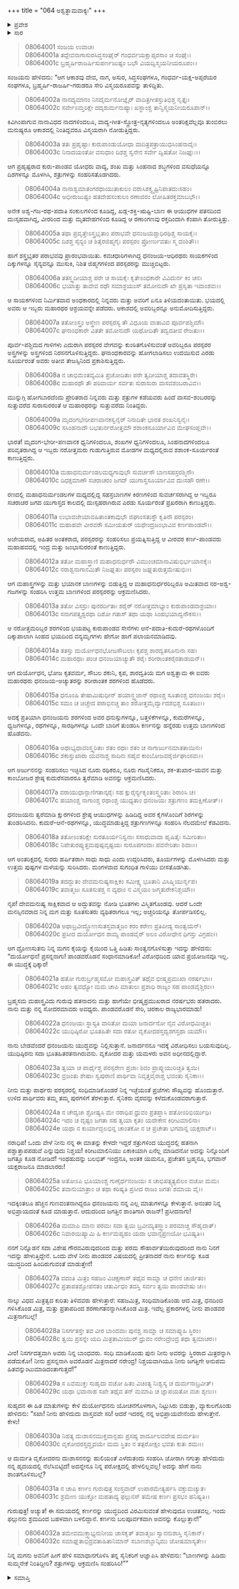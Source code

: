 +++
title = "064 ಅಶ್ವತ್ಥಾಮವಾಕ್ಯಃ"
+++

<details><summary>ಪ್ರವೇಶ</summary>


।।   ಓಂ ಓಂ ನಮೋ ನಾರಾಯಣಾಯ।।   ಶ್ರೀ ವೇದವ್ಯಾಸಾಯ ನಮಃ ।।

ಶ್ರೀ ಕೃಷ್ಣದ್ವೈಪಾಯನ ವೇದವ್ಯಾಸ ವಿರಚಿತ  

**ಶ್ರೀ ಮಹಾಭಾರತ**

**ಕರ್ಣ ಪರ್ವ**

**ಕರ್ಣವಧ ಪರ್ವ**

**ಅಧ್ಯಾಯ 64**

</details>

<details><summary>ಸಾರ</summary>

ಆಕ್ರಮಣಿಸಿದ ಕುರುಸೇನೆಯನ್ನು ಅರ್ಜುನನನು ಧ್ವಂಸಗೊಳಿಸಿದುದು; ಅವನ ಪರಾಕ್ರಮವನ್ನು ನೋಡಿ ಸುರರು ಪ್ರಶಂಸಿಸಿದುದು (1-20). ಅಶ್ವತ್ಥಾಮನು ದುರ್ಯೋಧನನಿಗೆ ಸಂಧಿಮಾಡಿಕೊಳ್ಳಲು ಸಲಹೆನೀಡಿದುದು (21-28). ಆದರೆ ದುರ್ಯೋಧನನು ಯುದ್ಧವನ್ನು ಮುಂದುವರಿಸಲು ಹೇಳಿದುದು (29-32).


</details>


> 08064001 ಸಂಜಯ ಉವಾಚ।   
08064001a ತದ್ದೇವನಾಗಾಸುರಸಿದ್ಧಸಂಘೈರ್
	ಗಂಧರ್ವಯಕ್ಷಾಪ್ಸರಸಾಂ ಚ ಸಂಘೈಃ।   
> 08064001c ಬ್ರಹ್ಮರ್ಷಿರಾಜರ್ಷಿಸುಪರ್ಣಜುಷ್ಟಂ
	ಬಭೌ ವಿಯದ್ವಿಸ್ಮಯನೀಯರೂಪಂ।।   

ಸಂಜಯನು ಹೇಳಿದನು: “ಆಗ ಆಕಾಶವು ದೇವ, ನಾಗ, ಅಸುರ, ಸಿದ್ಧಸಂಘಗಳೂ, ಗಂಧರ್ವ-ಯಕ್ಷ-ಅಪ್ಸರೆಯರ ಸಂಘಗಳೂ, ಬ್ರಹ್ಮರ್ಷಿ-ರಾಜರ್ಷಿ-ಗರುಡರೂ ಸೇರಿ ವಿಸ್ಮಯರೂಪವನ್ನು ತಾಳಿದ್ದಿತು.

> 08064002a ನಾನದ್ಯಮಾನಂ ನಿನದೈರ್ಮನೋಜ್ಞೈರ್
	ವಾದಿತ್ರಗೀತಸ್ತುತಿಭಿಶ್ಚ ನೃತ್ತೈಃ।   
> 08064002c ಸರ್ವೇಽಮ್ತರಿಕ್ಷೇ ದದೃಶುರ್ಮನುಷ್ಯಾಃ
	ಖಸ್ಥಾಂಶ್ಚ ತಾನ್ವಿಸ್ಮಯನೀಯರೂಪಾನ್।।   

ಕಿವಿಗಿಂಪಾಗುವ ನಾನಾವಿಧದ ನಾದಗಳಿಂದಲೂ, ವಾದ್ಯ-ಗೀತ-ಸ್ತ್ರೋತ್ರ-ನೃತ್ಯಗಳಿಂದಲೂ ಅಂತರಿಕ್ಷವೆಲ್ಲವೂ ತುಂಬಿರಲು ಮನುಷ್ಯರೂ ಆಕಾಶದಲ್ಲಿ ನಿಂತಿದ್ದವರೂ ವಿಸ್ಮಯರಾಗಿ ನೋಡುತ್ತಿದ್ದರು.

> 08064003a ತತಃ ಪ್ರಹೃಷ್ಟಾಃ ಕುರುಪಾಂಡುಯೋಧಾ
	ವಾದಿತ್ರಪತ್ರಾಯುಧಸಿಂಹನಾದೈಃ।   
> 08064003c ನಿನಾದಯಂತೋ ವಸುಧಾಂ ದಿಶಶ್ಚ
	ಸ್ವನೇನ ಸರ್ವೇ ದ್ವಿಷತೋ ನಿಜಘ್ನುಃ।।   

ಆಗ ಪ್ರಹೃಷ್ಟರಾದ ಕುರು-ಪಾಂಡವ ಯೋಧರು ವಾದ್ಯ, ಶಂಖ ಮತ್ತು ಸಿಂಹನಾದ ಶಬ್ಧಗಳಿಂದ ವಸುಧೆಯನ್ನೂ ದಿಶಗಳನ್ನೂ ಮೊಳಗಿಸಿ, ಶತ್ರುಗಳನ್ನು ಸಂಹರಿಸತೊಡಗಿದರು.

> 08064004a ನಾನಾಶ್ವಮಾತಂಗರಥಾಯುತಾಕುಲಂ
	ವರಾಸಿಶಕ್ತ್ಯೃಷ್ಟಿನಿಪಾತದುಃಸಹಂ।   
> 08064004c ಅಭೀರುಜುಷ್ಟಂ ಹತದೇಹಸಂಕುಲಂ
	ರಣಾಜಿರಂ ಲೋಹಿತರಕ್ತಮಾಬಭೌ।।   

ಅನೇಕ ಅಶ್ವ-ಗಜ-ರಥ-ಪದಾತಿ ಸಂಕುಲಗಳಿಂದ ಕೂಡಿದ್ದ, ಖಡ್ಗ-ಶಕ್ತಿ-ಋಷ್ಟಿ-ಬಾಣ ಈ ಆಯುಧಗಳ ಪತನದಿಂದ ದುಃಸ್ಸಹವಾಗಿದ್ದ, ವೀರರಿಂದ ಮತ್ತು ಮೃತದೇಹಗಳಿಂದ ಕೂಡಿದ್ದ ಆ ರಣಾಂಗಣವು ರಕ್ತದಿಂದಾಗಿ ಕೆಂಪಾಗಿ ತೋರುತ್ತಿತ್ತು.

> 08064005a ತಥಾ ಪ್ರವೃತ್ತೇಽಸ್ತ್ರಭೃತಾಂ ಪರಾಭವೇ
	ಧನಂಜಯಶ್ಚಾಧಿರಥಿಶ್ಚ ಸಾಯಕೈಃ।   
> 08064005c ದಿಶಶ್ಚ ಸೈನ್ಯಂ ಚ ಶಿತೈರಜಿಹ್ಮಗೈಃ
	ಪರಸ್ಪರಂ ಪ್ರೋರ್ಣುವತುಃ ಸ್ಮ ದಂಶಿತೌ।।   

ಹಾಗೆ ಶಸ್ತ್ರಭೃತರ ಪರಾಭವವು ಪ್ರಾರಂಭವಾಯಿತು. ಕವಚಧಾರಿಗಳಾಗಿದ್ದ ಧನಂಜಯ-ಆಧಿರಥರು ಸಾಯಕಗಳಿಂದ ದಿಕ್ಕುಗಳನ್ನೂ ಸೈನ್ಯವನ್ನೂ ಮುಸುಕಿ, ನಿಶಿತ ಜಿಹ್ಮಗಗಳಿಂದ ಪರಸ್ಪರರನ್ನು ಮುಚ್ಚಿಬಿಟ್ಟರು.

> 08064006a ತತಸ್ತ್ವದೀಯಾಶ್ಚ ಪರೇ ಚ ಸಾಯಕೈಃ
	ಕೃತೇಽಂಧಕಾರೇ ವಿವಿದುರ್ನ ಕಿಂ ಚನ।   
> 08064006c ಭಯಾತ್ತು ತಾವೇವ ರಥೌ ಸಮಾಶ್ರಯಂಸ್
	ತಮೋನುದೌ ಖೇ ಪ್ರಸೃತಾ ಇವಾಂಶವಃ।।   

ಆ ಸಾಯಕಗಳಿಂದ ನಿರ್ಮಿತವಾದ ಅಂಧಕಾರದಲ್ಲಿ ನಿನ್ನವರು ಮತ್ತು ಅವರಿಗೆ ಏನೂ ತಿಳಿಯದಂತಾಯಿತು. ಭಯದಲ್ಲಿ ಅವರು ಆ ಇಬ್ಬರು ಮಹಾರಥರ ಆಶ್ರಯವನ್ನೇ ಪಡೆದರು. ಆಕಾಶದಲ್ಲಿ ಅವರಿಬ್ಬರನ್ನೂ ಅನುಮೋದಿಸುತ್ತಿದ್ದರು.

> 08064007a ತತೋಽಸ್ತ್ರಂ ಅಸ್ತ್ರೇಣ ಪರಸ್ಪರಸ್ಯ ತೌ
	ವಿಧೂಯ ವಾತಾವಿವ ಪೂರ್ವಪಶ್ಚಿಮೌ।   
> 08064007c ಘನಾಂಧಕಾರೇ ವಿತತೇ ತಮೋನುದೌ
	ಯಥೋದಿತೌ ತದ್ವದತೀವ ರೇಜತುಃ।।   

ಪೂರ್ವ-ಪಶ್ಚಿಮದ ಗಾಳಿಗಳು ಎದುರಾಗಿ ಪರಸ್ಪರರ ವೇಗವನ್ನು ಕುಂಠಿತಗೊಳಿಸುವಂತೆ ಅವರಿಬ್ಬರೂ ಪರಸ್ಪರರ ಅಸ್ತ್ರಗಳನ್ನು ಅಸ್ತ್ರಗಳಿಂದ ನಿರಸನಗೊಳಿಸುತ್ತಿದ್ದರು. ಘನಾಂಧಕಾರವನ್ನು ಹೋಗಲಾಡಿಸಲು ಉದಯಿಸುವ ಎರಡು ಸೂರ್ಯರಂತೆ ಅವರು ಅತೀವ ತೇಜಸ್ಸಿನಿಂದ ಪ್ರಕಾಶಿಸುತ್ತಿದ್ದರು.

> 08064008a ನ ಚಾಭಿಮಂತವ್ಯಮಿತಿ ಪ್ರಚೋದಿತಾಃ
	ಪರೇ ತ್ವದೀಯಾಶ್ಚ ತದಾವತಸ್ಥಿರೇ।   
> 08064008c ಮಹಾರಥೌ ತೌ ಪರಿವಾರ್ಯ ಸರ್ವತಃ
	ಸುರಾಸುರಾ ವಾಸವಶಂಬರಾವಿವ।।   

ಮುನ್ನುಗ್ಗಿ ಹೋಗಬಾರದೆಂದು ಪ್ರೇರಿತರಾದ ನಿನ್ನವರು ಮತ್ತು ಶತ್ರುಗಳ ಕಡೆಯವರು ಹಿಂದೆ ವಾಸವ-ಶಂಬರರನ್ನು ಸುತ್ತುವರೆದ ಸುರಾಸುರರಂತೆ ಆ ಮಹಾರಥರನ್ನು ಸುತ್ತುವರೆದು ನಿಂತಿದ್ದರು.

> 08064009a ಮೃದಂಗಭೇರೀಪಣವಾನಕಸ್ವನೈರ್
	ನಿನಾದಿತೇ ಭಾರತ ಶಂಖನಿಸ್ವನೈಃ।   
> 08064009c ಸಸಿಂಹನಾದೌ ಬಭತುರ್ನರೋತ್ತಮೌ
	ಶಶಾಂಕಸೂರ್ಯಾವಿವ ಮೇಘಸಂಪ್ಲವೇ।।   

ಭಾರತ! ಮೃದಂಗ-ಭೇರೀ-ಪಣವಾನಕ ಧ್ವನಿಗಳಿಂದಲೂ, ಶಂಖಗಳ ಧ್ವನಿಗಳಿಂದಲೂ, ಸಿಂಹನಾದಗಳಿಂದಲೂ ಪರಿವೃತರಾಗಿದ್ದ ಆ ಇಬ್ಬರು ನರೋತ್ತಮರು ಗುಡುಗುತ್ತಿರುವ ಮೋಡಗಳ ಮಧ್ಯದಲ್ಲಿರುವ ಶಶಾಂಕ-ಸೂರ್ಯರಂತೆ ಕಾಣುತ್ತಿದ್ದರು.

> 08064010a ಮಹಾಧನುರ್ಮಂಡಲಮಧ್ಯಗಾವುಭೌ
	ಸುವರ್ಚಸೌ ಬಾಣಸಹಸ್ರರಶ್ಮಿನೌ।   
> 08064010c ದಿಧಕ್ಷಮಾಣೌ ಸಚರಾಚರಂ ಜಗದ್
	ಯುಗಾಸ್ತಸೂರ್ಯಾವಿವ ದುಃಸಹೌ ರಣೇ।।   

ರಣದಲ್ಲಿ ಮಹಾಧನುರ್ಮಂಡಲಗಳ ಮಧ್ಯದಲ್ಲಿದ್ದ ಸಹಸ್ರಬಾಣಗಳ ಕಿರಣಗಳಿಂದ ಸುವರ್ಚಸರಾಗಿದ್ದ ಆ ಇಬ್ಬರೂ ಸಚರಾಚರ ಜಗದ ಯುಗಾಸ್ತದ ಕಾಲದಲ್ಲಿ ದುಃಸ್ಸಹರಾಗಿರುವ ಎರಡು ಸೂರ್ಯರಂತೆ ಪ್ರಖರರಾಗಿ ಕಾಣುತ್ತಿದ್ದರು.

> 08064011a ಉಭಾವಜೇಯಾವಹಿತಾಂತಕಾವುಭೌ
	ಜಿಘಾಂಸತುಸ್ತೌ ಕೃತಿನೌ ಪರಸ್ಪರಂ।   
> 08064011c ಮಹಾಹವೇ ವೀರವರೌ ಸಮೀಯತುರ್
	ಯಥೇಂದ್ರಜಂಭಾವಿವ ಕರ್ಣಪಾಂಡವೌ।।   

ಅಜೇಯರಾದ, ಅಹಿತರ ಅಂತಕರಾದ, ಪರಸ್ಪರರನ್ನು ಸಂಹರಿಸಲು ಪ್ರಯತ್ನಿಸುತ್ತಿದ್ದ ಆ ವೀರವರ ಕರ್ಣ-ಪಾಂಡವರು ಮಹಾಹವದಲ್ಲಿ ಇಂದ್ರ ಮತ್ತು ಜಂಭಾಸುರರಂತೆ ಕಾಣುತ್ತಿದ್ದರು.

> 08064012a ತತೋ ಮಹಾಸ್ತ್ರಾಣಿ ಮಹಾಧನುರ್ಧರೌ
	ವಿಮುಂಚಮಾನಾವಿಷುಭಿರ್ಭಯಾನಕೈಃ।   
> 08064012c ನರಾಶ್ವನಾಗಾನಮಿತೌ ನಿಜಘ್ನತುಃ
	ಪರಸ್ಪರಂ ಜಘ್ನತುರುತ್ತಮೇಷುಭಿಃ।।   

ಆಗ ಮಹಾಸ್ತ್ರಗಳನ್ನು ಮತ್ತು ಭಯಾನಕ ಬಾಣಗಳನ್ನು ಬಿಡುತ್ತಿದ್ದ ಆ ಮಹಾಧನುರ್ಧರರಿಬ್ಬರೂ ಅಮಿತವಾದ ನರ-ಅಶ್ವ-ಗಜಗಳನ್ನು ಸಂಹರಿಸಿ ಉತ್ತಮ ಬಾಣಗಳಿಂದ ಪರಸ್ಪರರನ್ನು ಆಕ್ರಮಣಿಸಿದರು.

> 08064013a ತತೋ ವಿಸಸ್ರುಃ ಪುನರರ್ದಿತಾಃ ಶರೈರ್
	ನರೋತ್ತಮಾಭ್ಯಾಂ ಕುರುಪಾಂಡವಾಶ್ರಯಾಃ।   
> 08064013c ಸನಾಗಪತ್ತ್ಯಶ್ವರಥಾ ದಿಶೋ ಗತಾಸ್
	ತಥಾ ಯಥಾ ಸಿಂಹಭಯಾದ್ವನೌಕಸಃ।।   

ಆ ನರೋತ್ತಮರಿಬ್ಬರ ಶರಗಳಿಂದ ಭಯಪಟ್ಟ ಕುರುಪಾಂಡವ ಸೇನೆಗಳು ಆನೆ-ಪದಾತಿ-ಕುದುರೆ-ರಥಗಳೊಂದಿಗೆ ದಿಕ್ಕಾಪಾಲಾಗಿ ಸಿಂಹದ ಭಯದಿಂದ ವನ್ಯಮೃಗಗಳು ಹೇಗೋ ಹಾಗೆ ಪಲಾಯನಮಾಡಿದವು.

> 08064014a ತತಸ್ತು ದುರ್ಯೋಧನಭೋಜಸೌಬಲಾಃ
	ಕೃಪಶ್ಚ ಶಾರದ್ವತಸೂನುನಾ ಸಹ।   
> 08064014c ಮಹಾರಥಾಃ ಪಂಚ ಧನಂಜಯಾಚ್ಯುತೌ
	ಶರೈಃ ಶರೀರಾಂತಕರೈರತಾಡಯನ್।।   

ಆಗ ದುರ್ಯೋಧನ, ಭೋಜ ಕೃತವರ್ಮ, ಸೌಬಲ ಶಕುನಿ, ಕೃಪ, ಶಾರದ್ವತಿಯ ಮಗ ಅಶ್ವತ್ಥಾಮ ಈ ಐವರು ಮಹಾರಥರು ಧನಂಜಯ-ಅಚ್ಯುತರನ್ನು ಶರೀರಾಂತಕ ಶರಗಳಿಂದ ಹೊಡೆದರು.

> 08064015a ಧನೂಂಷಿ ತೇಷಾಮಿಷುಧೀನ್ ಹಯಾನ್ಧ್ವಜಾನ್
	ರಥಾಂಶ್ಚ ಸೂತಾಂಶ್ಚ ಧನಂಜಯಃ ಶರೈಃ।   
> 08064015c ಸಮಂ ಚ ಚಿಚ್ಚೇದ ಪರಾಭಿನಚ್ಚ ತಾಂ
	ಶರೋತ್ತಮೈರ್ದ್ವಾದಶಭಿಶ್ಚ ಸೂತಜಂ।।   

ಅದಕ್ಕೆ ಪ್ರತಿಯಾಗಿ ಧನಂಜಯನು ಶರಗಳಿಂದ ಅವರ ಧನುಸ್ಸುಗಳನ್ನೂ, ಬತ್ತಳಿಕೆಗಳನ್ನೂ, ಕುದುರೆಗಳನ್ನೂ, ಧ್ವಜಗಳನ್ನೂ, ರಥಗಳನ್ನೂ, ಸಾರಥಿಗಳನ್ನೂ ಒಂದೇ ಬಾರಿಗೆ ತುಂಡರಿಸಿ ಕರ್ಣನನ್ನು ಹನ್ನೆರಡು ಉತ್ತಮ ಬಾಣಗಳಿಂದ ಹೊಡೆದನು.

> 08064016a ಅಥಾಭ್ಯಧಾವಂಸ್ತ್ವರಿತಾಃ ಶತಂ ರಥಾಃ
	ಶತಂ ಚ ನಾಗಾರ್ಜುನಮಾತತಾಯಿನಃ।   
> 08064016c ಶಕಾಸ್ತುಖಾರಾ ಯವನಾಶ್ಚ ಸಾದಿನಃ
	ಸಹೈವ ಕಾಂಬೋಜವರೈರ್ಜಿಘಾಂಸವಃ।।   

ಆಗ ಅರ್ಜುನನನ್ನು ಸಂಹರಿಸಲು ಇಚ್ಛಿಸಿದ ನೂರು ರಥಿಕರೂ, ನೂರು ಗಜಸೈನಿಕರೂ, ಶಕ-ತುಖಾರ-ಯವನ ಮತ್ತು ಕಾಂಬೋಜರ ಶ್ರೇಷ್ಠ ಕುದುರೆಸವಾರರೂ ತ್ವರೆಮಾಡಿ ಅವನನ್ನು ಆಕ್ರಮಣಿಸಿದರು.

> 08064017a ವರಾಯುಧಾನ್ಪಾಣಿಗತಾನ್ಕರೈಃ ಸಹ
	ಕ್ಷುರೈರ್ನ್ಯಕೃಂತಂಸ್ತ್ವರಿತಾಃ ಶಿರಾಂಸಿ ಚ।   
> 08064017c ಹಯಾಂಶ್ಚ ನಾಗಾಂಶ್ಚ ರಥಾಂಶ್ಚ ಯುಧ್ಯತಾಂ
	ಧನಂಜಯಃ ಶತ್ರುಗಣಂ ತಮಕ್ಷಿಣೋತ್।।   

ಧನಂಜಯನು ತ್ವರೆಮಾಡಿ ಕ್ಷುರಗಳಿಂದ ಶ್ರೇಷ್ಠ ಆಯುಧಗಳನ್ನು ಹಿಡಿದಿದ್ದ ಅವರ ಕೈಗಳೊಂದಿಗೆ ಶಿರಗಳನ್ನು ತುಂಡರಿಸಿದನು. ಕುದುರೆ-ಆನೆ-ರಥಗಳನ್ನೂ, ಯುದ್ಧಮಾಡುತ್ತಿದ್ದ ಶತ್ರುಗಣಗಳನ್ನೂ ಸಂಹರಿಸಿ ನೆಲದಮೇಲೆ ಕೆಡವಿದನು.

> 08064018a ತತೋಽಂತರಿಕ್ಷೇ ಸುರತೂರ್ಯನಿಸ್ವನಾಃ
	ಸಸಾಧುವಾದಾ ಹೃಷಿತೈಃ ಸಮೀರಿತಾಃ।   
> 08064018c ನಿಪೇತುರಪ್ಯುತ್ತಮಪುಷ್ಪವೃಷ್ಟಯಃ
	ಸುರೂಪಗಂದಾಃ ಪವನೇರಿತಾಃ ಶಿವಾಃ।।   

ಆಗ ಅಂತರಿಕ್ಷದಲ್ಲಿ ಸುರರು ಹರ್ಷಿತರಾಗಿ ಸಾಧು ಸಾಧು ಎಂದು ಉದ್ಗರಿಸಿದರು, ತೂರ್ಯಗಳನ್ನು ಮೊಳಗಿಸಿದರು ಮತ್ತು ಉತ್ತಮ ಪುಷ್ಪಗಳ ಮಳೆಯನ್ನು ಸುರಿಸಿದರು. ಮಂಗಳವಾದ ಸುಗಂಧಿತ ಗಾಳಿಯು ಬೀಸತೊಡಗಿತು.

> 08064019a ತದದ್ಭುತಂ ದೇವಮನುಷ್ಯಸಾಕ್ಷಿಕಂ
	ಸಮೀಕ್ಷ್ಯ ಭೂತಾನಿ ವಿಸಿಷ್ಮಿಯುರ್ನೃಪ।   
> 08064019c ತವಾತ್ಮಜಃ ಸೂತಸುತಶ್ಚ ನ ವ್ಯಥಾಂ
	ನ ವಿಸ್ಮಯಂ ಜಗ್ಮತುರೇಕನಿಶ್ಚಯೌ।।   

ನೃಪ! ದೇವಮನುಷ್ಯ ಸಾಕ್ಷಿಕವಾದ ಆ ಅದ್ಭುತವನ್ನು ನೋಡಿ ಭೂತಗಳು ವಿಸ್ಮಿತಗೊಂಡವು. ಆದರೆ ಒಂದೇ ಮನಸ್ಸಿನವರಾದ ನಿನ್ನ ಮಗ ಮತ್ತು ಸೂತಸುತರು ವ್ಯಥಿತರಾಗಲೂ ಇಲ್ಲ; ಅಚ್ಚರಿಯನ್ನೂ ತೋರ್ಪಡಿಸಲಿಲ್ಲ.

> 08064020a ಅಥಾಬ್ರವೀದ್ದ್ರೋಣಸುತಸ್ತವಾತ್ಮಜಂ
	ಕರಂ ಕರೇಣ ಪ್ರತಿಪೀಡ್ಯ ಸಾಂತ್ವಯನ್।   
> 08064020c ಪ್ರಸೀದ ದುರ್ಯೋಧನ ಶಾಮ್ಯ ಪಾಂಡವೈರ್
	ಅಲಂ ವಿರೋಧೇನ ಧಿಗಸ್ತು ವಿಗ್ರಹಂ।।   

ಆಗ ದ್ರೋಣಸುತನು ನಿನ್ನ ಮಗನ ಕೈಯನ್ನು ಕೈಯಿಂದ ಒತ್ತಿ ಹಿಡಿತು ಸಾಂತ್ವನಗೊಳಿಸುತ್ತಾ ಇದನ್ನು ಹೇಳಿದನು: “ದುರ್ಯೋಧನ! ಪ್ರಸನ್ನನಾಗು! ಪಾಂಡವರೊಡನೆ ಸಂಧಾನಮಾಡಿಕೋ! ವಿರೋಧದಿಂದ ಯಾವ ಪ್ರಯೋಜನವೂ ಇಲ್ಲ. ಈ ಯುದ್ಧಕ್ಕೆ ಧಿಕ್ಕಾರ!

> 08064021a ಹತೋ ಗುರುರ್ಬ್ರಹ್ಮಸಮೋ ಮಹಾಸ್ತ್ರವಿತ್
	ತಥೈವ ಭೀಷ್ಮಪ್ರಮುಖಾ ನರರ್ಷಭಾಃ।   
> 08064021c ಅಹಂ ತ್ವವಧ್ಯೋ ಮಮ ಚಾಪಿ ಮಾತುಲಃ
	ಪ್ರಶಾಧಿ ರಾಜ್ಯಂ ಸಹ ಪಾಂಡವೈಶ್ಚಿರಂ।।   

ಬ್ರಹ್ಮಸಮ ಮಹಾಸ್ತ್ರವಿದು ಗುರುವು ಹತನಾದನು ಮತ್ತು ಹಾಗೆಯೇ ಭೀಷ್ಮಪ್ರಮುಖರಾದ ನರರ್ಷಭರು ಹತರಾದರು. ನಾನು ಮತ್ತು ನನ್ನ ಸೋದರಮಾವರು ಅವಧ್ಯರು. ಪಾಂಡವರೊಡನೆ ಸೇರಿ, ಚಿರಕಾಲ ರಾಜ್ಯಭಾರಮಾಡು!

> 08064022a ಧನಂಜಯಃ ಸ್ಥಾಸ್ಯತಿ ವಾರಿತೋ ಮಯಾ
	ಜನಾರ್ದನೋ ನೈವ ವಿರೋಧಮಿಚ್ಚತಿ।   
> 08064022c ಯುಧಿಷ್ಠಿರೋ ಭೂತಹಿತೇ ಸದಾ ರತೋ
	ವೃಕೋದರಸ್ತದ್ವಶಗಸ್ತಥಾ ಯಮೌ।।   

ನಾನು ಬೇಡವೆಂದರೆ ಧನಂಜಯನು ಯುದ್ಧವನ್ನು ನಿಲ್ಲಿಸುತ್ತಾನೆ. ಜನಾರ್ದನನೂ ಇದಕ್ಕೆ ವಿರೋಧಿಸಲು ಬಯಸುವುದಿಲ್ಲ. ಯುಧಿಷ್ಠಿರನು ಸದಾ ಭೂತಹಿತರತನಾಗಿರುವನು. ವೃಕೋದರ ಮತ್ತು ಯಮಳರು ಅವನ ಅಧೀನದಲ್ಲಿದ್ದಾರೆ.

> 08064023a ತ್ವಯಾ ಚ ಪಾರ್ಥೈಶ್ಚ ಪರಸ್ಪರೇಣ
	ಪ್ರಜಾಃ ಶಿವಂ ಪ್ರಾಪ್ನುಯುರಿಚ್ಚತಿ ತ್ವಯಿ।   
> 08064023c ವ್ರಜಂತು ಶೇಷಾಃ ಸ್ವಪುರಾಣಿ ಪಾರ್ಥಿವಾ
	ನಿವೃತ್ತವೈರಾಶ್ಚ ಭವಂತು ಸೈನಿಕಾಃ।।   

ನೀನು ಮತ್ತು ಪಾರ್ಥರು ಪರಸ್ಪರರಲ್ಲಿ ಸಂಧಿಮಾಡಿಕೊಂಡರೆ ನಿನ್ನ ಇಚ್ಛೆಯಂತೆ ಪ್ರಜೆಗಳು ಸೌಖ್ಯವನ್ನು ಹೊಂದುತ್ತಾರೆ. ಉಳಿದ ಪಾರ್ಥಿವರು ತಮ್ಮ ತಮ್ಮ ಪುರಗಳಿಗೆ ತೆರಳುತ್ತಾರೆ. ಸೈನಿಕರು ವೈರವನ್ನು ಕಳೆದುಕೊಂಡವರಾಗುತ್ತಾರೆ.

> 08064024a ನ ಚೇದ್ವಚಃ ಶ್ರೋಷ್ಯಸಿ ಮೇ ನರಾಧಿಪ
	ಧ್ರುವಂ ಪ್ರತಪ್ತಾಸಿ ಹತೋಽರಿಭಿರ್ಯುಧಿ।   
> 08064024c ಇದಂ ಚ ದೃಷ್ಟಂ ಜಗತಾ ಸಹ ತ್ವಯಾ
	ಕೃತಂ ಯದೇಕೇನ ಕಿರೀಟಮಾಲಿನಾ।   
> 08064024e ಯಥಾ ನ ಕುರ್ಯಾದ್ಬಲಭಿನ್ನ ಚಾಂತಕೋ
	ನ ಚ ಪ್ರಚೇತಾ ಭಗವಾನ್ನ ಯಕ್ಷರಾಟ್।।   

ನರಾಧಿಪ! ಒಂದು ವೇಳೆ ನೀನು ನನ್ನ ಈ ಮಾತನ್ನು ಕೇಳದೇ ಇದ್ದರೆ ಶತ್ರುಗಳಿಂದ ಯುದ್ಧದಲ್ಲಿ ಹತನಾಗಿ ಪಶ್ಚಾತ್ತಾಪಪಡುವೆ ಎನ್ನುವುದು ನಿಶ್ಚಯ! ಕಿರೀಟಮಾಲಿನಿಯು ಏಕಾಕಿಯಾಗಿ ಏನೆಲ್ಲ ಮಾಡಿದನೋ ಅದನ್ನು ನಿನ್ನೊಂದಿಗೆ ಜಗತ್ತೂ ಕೂಡ ನೋಡಿದೆ! ಇಂಥಹುದನ್ನು ಬಲಭಿತ್ ಇಂದ್ರನೂ, ಅಂತಕ ಯಮನೂ, ಪ್ರಚೇತಸ ಬ್ರಹ್ಮನೂ, ಭಗವಾನ್ ಯಕ್ಷರಾಜನೂ ಮಾಡಲಾರರು!

> 08064025a ಅತೋಽಪಿ ಭೂಯಾಂಶ್ಚ ಗುಣೈರ್ಧನಂಜಯಃ
	ಸ ಚಾಭಿಪತ್ಸ್ಯತ್ಯಖಿಲಂ ವಚೋ ಮಮ।   
> 08064025c ತವಾನುಯಾತ್ರಾಂ ಚ ತಥಾ ಕರಿಷ್ಯತಿ
	ಪ್ರಸೀದ ರಾಜಂ ಜಗತಃ ಶಮಾಯ ವೈ।।   

ಇದಕ್ಕಿಂತಲೂ ಹೆಚ್ಚಿನ ಗುಣವಂತನಾಗಿದ್ದರೂ ಧನಂಜಯನು ನನ್ನ ಎಲ್ಲ ಮಾತುಗಳನ್ನೂ ಕೇಳುತ್ತಾನೆ. ಅನಂತರ ನಿನ್ನ ಅಭಿಪ್ರಾಯದಂತೆ ಕೂಡ ಮಾಡುತ್ತಾನೆ. ಆದುದರಿಂದ ಜಗತ್ತಿನ ಶಾಂತಿಗಾಗಿ ರಾಜನ್! ಪ್ರಸೀದನಾಗು!

> 08064026a ಮಮಾಪಿ ಮಾನಃ ಪರಮಃ ಸದಾ ತ್ವಯಿ
	ಬ್ರವೀಮ್ಯತಸ್ತ್ವಾಂ ಪರಮಾಚ್ಚ ಸೌಹೃದಾತ್।   
> 08064026c ನಿವಾರಯಿಷ್ಯಾಮಿ ಹಿ ಕರ್ಣಮಪ್ಯಹಂ
	ಯದಾ ಭವಾನ್ಸಪ್ರಣಯೋ ಭವಿಷ್ಯತಿ।।   

ನನಗೆ ನಿನ್ನೊಡನೆ ಸದಾ ವಿಶೇಷ ಗೌರವವಿರುವುದರಿಂದ ಮತ್ತು ಪರಮ ಸೌಹಾರ್ದತೆಯಿರುವುದರಿಂದ ನಾನು ನಿನಗೆ ಇದನ್ನು ಹೇಳುತ್ತಿದ್ದೇನೆ. ಒಂದು ವೇಳೆ ನೀನು ಪಾಂಡವರ ವಿಷಯದಲ್ಲಿ ಪ್ರೀತನಾದರೆ ನಾನು ಕರ್ಣನನ್ನು ಕೂಡ ಯುದ್ಧದಿಂದ ಹಿಂದಿರುಗುವಂತೆ ಮಾಡುತ್ತೇನೆ!

> 08064027a ವದಂತಿ ಮಿತ್ರಂ ಸಹಜಂ ವಿಚಕ್ಷಣಾಸ್
	ತಥೈವ ಸಾಮ್ನಾ ಚ ಧನೇನ ಚಾರ್ಜಿತಂ।   
> 08064027c ಪ್ರತಾಪತಶ್ಚೋಪನತಂ ಚತುರ್ವಿಧಂ
	ತದಸ್ತಿ ಸರ್ವಂ ತ್ವಯಿ ಪಾಂಡವೇಷು ಚ।।   

ನಾಲ್ಕು ವಿಧದ ಮಿತ್ರತ್ವದ ಕುರಿತು ತಿಳಿದವರು ಹೇಳುತ್ತಾರೆ: ಸಹಜಮಿತ್ರ, ಸಂಧಿಮಾಡಿಕೊಂಡು ಆದ ಮಿತ್ರ, ಧನದಿಂದ ಗಳಿಸಿಕೊಂಡ ಮಿತ್ರ, ಮತ್ತು ಪ್ರತಾಪದಿಂದ ಶರಣಾಗತನನ್ನಾಗಿಸಿಕೊಂಡ ಮಿತ್ರ. ಇವೆಲ್ಲ ಪ್ರಕಾರಗಳಲ್ಲಿ ನೀನು ಪಾಂಡವರ ಮಿತ್ರನಾಗಬಲ್ಲೆ!

> 08064028a ನಿಸರ್ಗತಸ್ತೇ ತವ ವೀರ ಬಾಂದವಾಃ
	ಪುನಶ್ಚ ಸಾಮ್ನಾ ಚ ಸಮಾಪ್ನುಹಿ ಸ್ಥಿರಂ।   
> 08064028c ತ್ವಯಿ ಪ್ರಸನ್ನೇ ಯದಿ ಮಿತ್ರತಾಮಿಯುರ್
	ಧ್ರುವಂ ನರೇಂದ್ರೇಂದ್ರ ತಥಾ ತ್ವಮಾಚರ।।   

ವೀರ! ನಿಸರ್ಗದತ್ತವಾಗಿ ಅವರು ನಿನ್ನ ಬಾಂಧವರು. ಸಂಧಿ ಮಾಡಿಕೊಂಡು ಪುನಃ ನೀನು ಅವರನ್ನು ಸ್ಥಿರರಾದ ಮಿತ್ರರನ್ನಾಗಿ ಪಡೆದುಕೋ! ನೀನು ಪ್ರಸನ್ನನಾಗಿ ಅವರೊಡನೆ ಮಿತ್ರನಾದರೆ ನರೇಂದ್ರ! ನಿಶ್ಚಯವಾಗಿಯೂ ನೀನು ಜಗತ್ತಿಗೇ ಅನುಪಮ ಹಿತವನ್ನುಂಟುಮಾಡಿದಂತಾಗುತ್ತದೆ!”

> 08064029a ಸ ಏವಮುಕ್ತಃ ಸುಹೃದಾ ವಚೋ ಹಿತಂ
	ವಿಚಿಂತ್ಯ ನಿಃಶ್ವಸ್ಯ ಚ ದುರ್ಮನಾಬ್ರವೀತ್।   
> 08064029c ಯಥಾ ಭವಾನಾಹ ಸಖೇ ತಥೈವ ತನ್
	ಮಮಾಪಿ ಚ ಜ್ಞಾಪಯತೋ ವಚಃ ಶೃಣು।।   

ಸುಹೃದನ ಈ ಹಿತ ಮಾತುಗಳನ್ನು ಕೇಳಿ ದುರ್ಯೋಧನನು ಯೋಚನೆಗೊಳಗಾಗಿ, ನಿಟ್ಟುಸಿರು ಬಿಡುತ್ತಾ, ವ್ಯಾಕುಲಗೊಂಡು ಹೇಳಿದನು: “ಸಖಾ! ನೀನು ಹೇಳಿದುದು ವಾಸ್ತವವೇ ಸರಿ! ಆದರೆ ಇದರಲ್ಲಿ ನನ್ನ ಅಭಿಪ್ರಾಯವೇನೆಂದು ಹೇಳುತ್ತೇನೆ. ಕೇಳು!

> 08064030a ನಿಹತ್ಯ ದುಃಶಾಸನಮುಕ್ತವಾನ್ಬಹು
	ಪ್ರಸಹ್ಯ ಶಾರ್ದೂಲವದೇಷ ದುರ್ಮತಿಃ।   
> 08064030c ವೃಕೋದರಸ್ತದ್ಧೃದಯೇ ಮಮ ಸ್ಥಿತಂ
	ನ ತತ್ಪರೋಕ್ಷಂ ಭವತಃ ಕುತಃ ಶಮಃ।।   

ಆ ದುರ್ಮತಿ ವೃಕೋದರನು ದುಃಶಾಸನನನ್ನು ಹುಲಿಯಂತೆ ಎಳೆದುತಂದು ಸಂಹರಿಸಿ ಜೋರಾಗಿ ನಗುತ್ತಾ ಹೇಳಿದುದು ನನ್ನ ಹೃದಯದಲ್ಲಿ ನೆಲೆಸಿಬಿಟ್ಟಿದೆ! ಅದನ್ನೇನೂ ನಿನ್ನ ಪರೋಕ್ಷದಲ್ಲಿ ಹೇಳಲಿಲ್ಲವಲ್ಲ! ಅದನ್ನು ಹೇಗೆ ನಾನು ಶಾಂತಗೊಳಿಸಬಲ್ಲೆ?

> 08064031a ನ ಚಾಪಿ ಕರ್ಣಂ ಗುರುಪುತ್ರ ಸಂಸ್ತವಾದ್
	ಉಪಾರಮೇತ್ಯರ್ಹಸಿ ವಕ್ತುಮಚ್ಯುತ।   
> 08064031c ಶ್ರಮೇಣ ಯುಕ್ತೋ ಮಹತಾದ್ಯ ಫಲ್ಗುನಸ್
	ತಮೇಷ ಕರ್ಣಃ ಪ್ರಸಭಂ ಹನಿಷ್ಯತಿ।।   

ಗುರುಪುತ್ರ! ಅಚ್ಯುತ! ಈ ಸಮಯದಲ್ಲಿ ಕರ್ಣನನ್ನು ಯುದ್ಧದಿಂದ ವಿರಮಿಸುವಂತೆ ಹೇಳುವುದೂ ಉಚಿತವಲ್ಲ. ಇಂದು ಫಲ್ಗುನನು ಶ್ರಮದಿಂದ ಬಹಳವಾಗಿ ಬಳಲಿದ್ದಾನೆ. ಕರ್ಣನು ಬಲಪೂರ್ವಕವಾಗಿ ಅವನನ್ನು ಕೊಲ್ಲುತ್ತಾನೆ!”

> 08064032a ತಮೇವಮುಕ್ತ್ವಾಭ್ಯನುನೀಯ ಚಾಸಕೃತ್
	ತವಾತ್ಮಜಃ ಸ್ವಾನನುಶಾಸ್ತಿ ಸೈನಿಕಾನ್।   
> 08064032c ಸಮಾಘ್ನತಾಭಿದ್ರವತಾಹಿತಾನಿಮಾನ್
	ಸಬಾಣಶಬ್ದಾನ್ಕಿಮು ಜೋಷಮಾಸ್ಯತೇ।।  

ನಿನ್ನ ಮಗನು ಅವನಿಗೆ ಹೀಗೆ ಹೇಳಿ ಸಮಾಧಾನಗೊಳಿಸಿ ತನ್ನ ಸೈನಿಕರಿಗೆ ಆಜ್ಞಾಪಿಸಿ ಹೇಳಿದನು: “ಬಾಣಗಳನ್ನು ಹಿಡಿದು ಸುಮ್ಮನೇಕೆ ನಿಂತಿದ್ದೀರಿ? ಶತ್ರುಗಳನ್ನು ಆಕ್ರಮಣಿಸಿ ಸಂಹರಿಸಿರಿ!””



<details><summary>ಸಮಾಪ್ತಿ</summary>

ಇತಿ ಶ್ರೀ ಮಹಾಭಾರತೇ ಕರ್ಣಪರ್ವಣಿ ಅಶ್ವತ್ಥಾಮವಾಕ್ಯೇ ಚತುಃಷಷ್ಠಿತಮೋಽಧ್ಯಾಯಃ।।  
ಇದು ಶ್ರೀ ಮಹಾಭಾರತದಲ್ಲಿ ಕರ್ಣಪರ್ವದಲ್ಲಿ ಅಶ್ವತ್ಥಾಮವಾಕ್ಯ ಎನ್ನುವ ಅರವತ್ನಾಲ್ಕನೇ ಅಧ್ಯಾಯವು.


</details>
